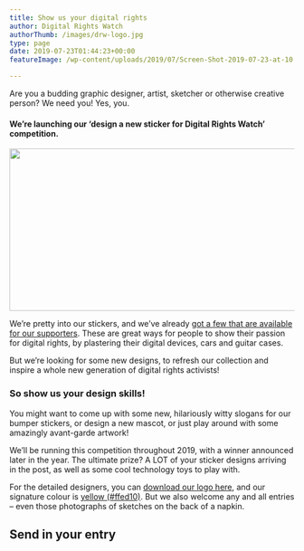 ```yaml
---
title: Show us your digital rights
author: Digital Rights Watch
authorThumb: /images/drw-logo.jpg
type: page
date: 2019-07-23T01:44:23+00:00
featureImage: /wp-content/uploads/2019/07/Screen-Shot-2019-07-23-at-10.44.19-am.png

---
```

Are you a budding graphic designer, artist, sketcher or otherwise creative person? We need you! Yes, you.

#### **We&#8217;re launching our &#8216;design a new sticker for Digital Rights Watch&#8217; competition.**<figure class="wp-block-image">

<img loading="lazy" decoding="async" width="1024" height="287" src="/wp-content/uploads/2019/07/Sticker-top-header-1024x287.jpg" alt="" class="wp-image-1704" srcset="/wp-content/uploads/2019/07/Sticker-top-header-1024x287.jpg 1024w, /wp-content/uploads/2019/07/Sticker-top-header-300x84.jpg 300w, /wp-content/uploads/2019/07/Sticker-top-header-768x215.jpg 768w, /wp-content/uploads/2019/07/Sticker-top-header-1536x430.jpg 1536w, /wp-content/uploads/2019/07/Sticker-top-header-2048x573.jpg 2048w" sizes="(max-width: 1024px) 100vw, 1024px" /> </figure>

We&#8217;re pretty into our stickers, and we&#8217;ve already [got a few that are available for our supporters][1]. These are great ways for people to show their passion for digital rights, by plastering their digital devices, cars and guitar cases.

But we&#8217;re looking for some new designs, to refresh our collection and inspire a whole new generation of digital rights activists!

### So show us your design skills!

You might want to come up with some new, hilariously witty slogans for our bumper stickers, or design a new mascot, or just play around with some amazingly avant-garde artwork!

We&#8217;ll be running this competition throughout 2019, with a winner announced later in the year. The ultimate prize? A LOT of your sticker designs arriving in the post, as well as some cool technology toys to play with.

For the detailed designers, you can [download our logo here][2], and our signature colour is [yellow (#ffed10)][3]. But we also welcome any and all entries &#8211; even those photographs of sketches on the back of a napkin.

## Send in your entry

 [1]: https://www.redbubble.com/people/drwaus/collections/905713-stickers?order=recent&asc=u
 [2]: /wp-content/uploads/2019/07/DRWLogo_black_w_yellow.png
 [3]: https://www.colorhexa.com/ffed10
